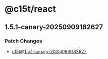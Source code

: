 # @c15t/react

## 1.5.1-canary-20250909182627

### Patch Changes

- c15t@1.5.1-canary-20250909182627
